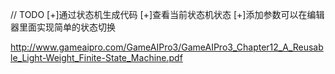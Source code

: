 // TODO
[+]通过状态机生成代码
[+]查看当前状态机状态
[+]添加参数可以在编辑器里面实现简单的状态切换

http://www.gameaipro.com/GameAIPro3/GameAIPro3_Chapter12_A_Reusable_Light-Weight_Finite-State_Machine.pdf
